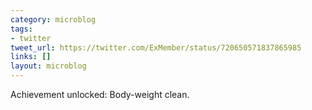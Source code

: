 ```yaml
---
category: microblog
tags:
- twitter
tweet_url: https://twitter.com/ExMember/status/720650571837865985
links: []
layout: microblog
---
```

Achievement unlocked: Body-weight clean.
